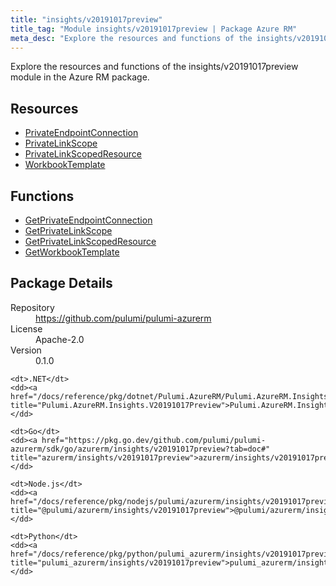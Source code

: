```yaml
---
title: "insights/v20191017preview"
title_tag: "Module insights/v20191017preview | Package Azure RM"
meta_desc: "Explore the resources and functions of the insights/v20191017preview module in the Azure RM package."
---
```


<!-- WARNING: this file was generated by Pulumi Docs Generator. -->
<!-- Do not edit by hand unless you're certain you know what you are doing! -->

Explore the resources and functions of the insights/v20191017preview module in the Azure RM package.

<h2 id="resources">Resources</h2>
<ul class="api">
    <li><a href="privateendpointconnection" title="PrivateEndpointConnection"><span class="symbol resource"></span>PrivateEndpointConnection</a></li>
    <li><a href="privatelinkscope" title="PrivateLinkScope"><span class="symbol resource"></span>PrivateLinkScope</a></li>
    <li><a href="privatelinkscopedresource" title="PrivateLinkScopedResource"><span class="symbol resource"></span>PrivateLinkScopedResource</a></li>
    <li><a href="workbooktemplate" title="WorkbookTemplate"><span class="symbol resource"></span>WorkbookTemplate</a></li>
</ul>

<h2 id="functions">Functions</h2>
<ul class="api">
    <li><a href="getprivateendpointconnection" title="GetPrivateEndpointConnection"><span class="symbol function"></span>GetPrivateEndpointConnection</a></li>
    <li><a href="getprivatelinkscope" title="GetPrivateLinkScope"><span class="symbol function"></span>GetPrivateLinkScope</a></li>
    <li><a href="getprivatelinkscopedresource" title="GetPrivateLinkScopedResource"><span class="symbol function"></span>GetPrivateLinkScopedResource</a></li>
    <li><a href="getworkbooktemplate" title="GetWorkbookTemplate"><span class="symbol function"></span>GetWorkbookTemplate</a></li>
</ul>

<h2 id="package-details">Package Details</h2>
<dl class="package-details">
	<dt>Repository</dt>
	<dd><a href="https://github.com/pulumi/pulumi-azurerm">https://github.com/pulumi/pulumi-azurerm</a></dd>
	<dt>License</dt>
	<dd>Apache-2.0</dd>
	<dt>Version</dt>
	<dd>0.1.0</dd>
</dl>



<dl class="tabular">

    <dt>.NET</dt>
    <dd><a href="/docs/reference/pkg/dotnet/Pulumi.AzureRM/Pulumi.AzureRM.Insights.V20191017Preview.html" title="Pulumi.AzureRM.Insights.V20191017Preview">Pulumi.AzureRM.Insights.V20191017Preview</a></dd>

    <dt>Go</dt>
    <dd><a href="https://pkg.go.dev/github.com/pulumi/pulumi-azurerm/sdk/go/azurerm/insights/v20191017preview?tab=doc#" title="azurerm/insights/v20191017preview">azurerm/insights/v20191017preview</a></dd>

    <dt>Node.js</dt>
    <dd><a href="/docs/reference/pkg/nodejs/pulumi/azurerm/insights/v20191017preview/#" title="@pulumi/azurerm/insights/v20191017preview">@pulumi/azurerm/insights/v20191017preview</a></dd>

    <dt>Python</dt>
    <dd><a href="/docs/reference/pkg/python/pulumi_azurerm/insights/v20191017preview" title="pulumi_azurerm/insights/v20191017preview">pulumi_azurerm/insights/v20191017preview</a></dd>

</dl>

